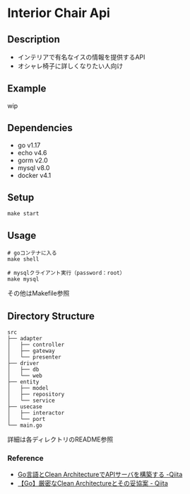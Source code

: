 # Interior Chair Api

## Description
- インテリアで有名なイスの情報を提供するAPI
- オシャレ椅子に詳しくなりたい人向け

## Example
wip

## Dependencies
- go v1.17
- echo v4.6
- gorm v2.0
- mysql v8.0
- docker v4.1

## Setup
```shell
make start
```

## Usage
```shell
# goコンテナに入る
make shell

# mysqlクライアント実行（password：root）
make mysql
```
その他はMakefile参照

## Directory Structure
```text
src
├── adapter
│   ├── controller
│   ├── gateway
│   └── presenter
├── driver
│   ├── db
│   └── web
├── entity
│   ├── model
│   ├── repository
│   └── service
├── usecase
│   ├── interactor
│   └── port
└── main.go
```
詳細は各ディレクトリのREADME参照

### Reference
- [Go言語とClean ArchitectureでAPIサーバを構築する -Qiita](https://qiita.com/ariku/items/874656b33d2e5acdf281)
- [【Go】厳密なClean Architectureとその妥協案 - Qiita](https://qiita.com/ariku/items/659a11767912c2ec266d)

